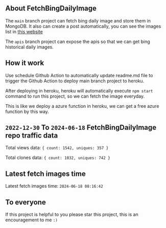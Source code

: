 ## About FetchBingDailyImage

The `main` branch project can fetch bing daily image and store them in MongoDB.
It also can create a post automatically, you can see the images list in [this website](https://oursalbum.netlify.app)

The `apis` branch project can expose the apis so that we can get bing historical daily images.

## How it work

Use schedule Github Action to automatically update readme.md file to trigger the Github Action to deploy main branch project to heroku.

After deploying in heroku, heroku will automatically execute `npm start` command to run this project, so we can fetch the image everyday.

This is like we deploy a azure function in heroku, we can get a free azure function by this way.

## `2022-12-30` To `2024-06-18` FetchBingDailyImage repo traffic data

Total views data: `{ count: 1542, uniques: 357 }`

Total clones data: `{ count: 1032, uniques: 742 }`

## Latest fetch images time

Latest fetch images time: `2024-06-18 08:16:42`

## To everyone

If this project is helpful to you please star this project, this is an encouragement to me `:)`



